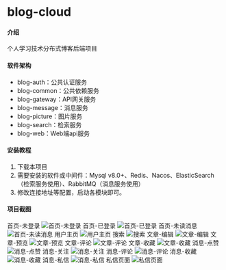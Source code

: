 # blog-cloud

#### 介绍

个人学习技术分布式博客后端项目

#### 软件架构

- blog-auth：公共认证服务
- blog-common：公共依赖服务
- blog-gateway：API网关服务
- blog-message：消息服务
- blog-picture：图片服务
- blog-search：检索服务
- blog-web：Web端api服务

#### 安装教程

1. 下载本项目
2. 需要安装的软件或中间件：Mysql v8.0+、Redis、Nacos、ElasticSearch（检索服务使用）、RabbitMQ（消息服务使用）
3. 修改连接地址等配置，启动各模块即可。

#### 项目截图

首页-未登录
![首页-未登录](https://github.com/user-attachments/assets/a8278616-56a3-4cf5-9358-7ead5d32caeb)
首页-已登录
![首页-已登录](https://github.com/user-attachments/assets/fda36f61-2144-474f-9a11-724819e445fd)
首页-未读消息
![首页-未读消息](https://github.com/user-attachments/assets/87967e9b-086b-40b3-a03e-581b3a899639)
用户主页
![用户主页](https://github.com/user-attachments/assets/d27c63d2-138a-42d6-bd4a-d28c01872063)
搜索
![搜索](https://github.com/user-attachments/assets/f8211331-3df5-4d8b-a81a-30e9241d074c)
文章-编辑
![文章-编辑](https://github.com/user-attachments/assets/5723c839-afcc-475c-bd56-fbeb08e5273c)
文章-预览
![文章-预览](https://github.com/user-attachments/assets/21257b0a-8d43-455e-ae73-e35644cbb801)
文章-评论
![文章-评论](https://github.com/user-attachments/assets/ff70f793-4ac0-46b2-9a09-fad7e68fcda3)
文章-收藏
![文章-收藏](https://github.com/user-attachments/assets/4f18ce1e-be5a-49cd-8e0f-e9014093e4d6)
消息-点赞
![消息-点赞](https://github.com/user-attachments/assets/423c673d-2029-42ba-af10-afc4b65806a6)
消息-关注
![消息-关注](https://github.com/user-attachments/assets/d322dd02-9a2f-454a-8aeb-9de59ae1c23e)
消息-评论
![消息-评论](https://github.com/user-attachments/assets/fd3b93db-c464-453c-a526-1dd87bb5f366)
消息-收藏
![消息-收藏](https://github.com/user-attachments/assets/be6c0156-f6da-472e-a665-669aadce89f8)
消息-私信
![消息-私信](https://github.com/user-attachments/assets/ea68610c-832f-4041-a66e-3e98257f50f7)
私信页面
![私信页面](https://github.com/user-attachments/assets/c3a83d5a-aa2a-4eb8-a494-edd2ef359061)